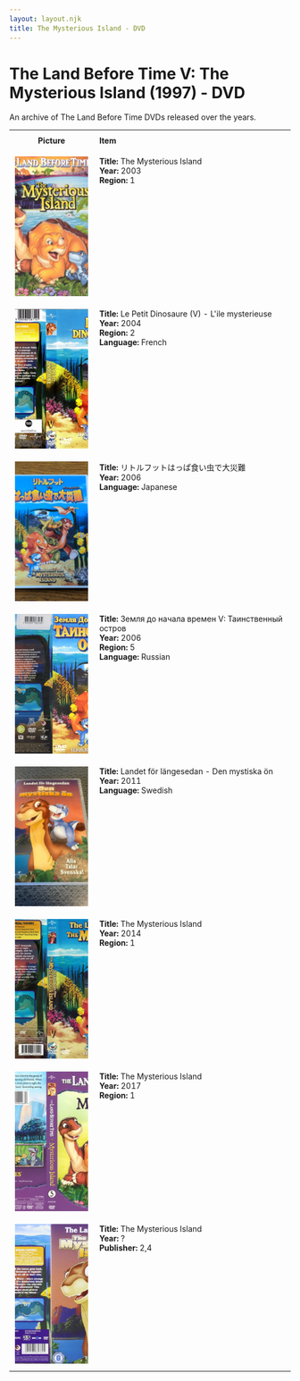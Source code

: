 ```yaml
---
layout: layout.njk
title: The Mysterious Island - DVD
---
```


# The Land Before Time V: The Mysterious Island (1997) - DVD

An archive of The Land Before Time DVDs released over the years.

<div class="table-wrapper">
  <div class="responsive-row">
<table>
  <tr>
    <th style="width:20%; vertical-align:top; padding:10px;">
      <strong>Picture</strong>
    </th>
    <th style="text-align: left; padding:10px;">
      <strong>Item</strong>
    </th>
  </tr>

  <tr>
    <td style="width:30%; text-align: center; vertical-align:top; padding:10px;">
      <a href="/images/media/dvd/5/english2003.jpg" data-lightbox="books" data-title="The Mysterious Island">
        <div class="img-box">
          <img loading="lazy" src="/images/media/dvd/5/english2003.jpg" alt="The Mysterious Island" style="height:250px; object-fit:cover;" />
        </div>
      </a>
    </td>
    <td style="vertical-align:top; padding:10px;">
      <strong>Title:</strong> The Mysterious Island<br/>
      <strong>Year:</strong> 2003<br/>
      <strong>Region:</strong> 1<br/>
    </td>
  </tr>


  <tr>
    <td style="width:30%; text-align: center; vertical-align:top; padding:10px;">
      <a href="/images/media/dvd/5/le-petit-dinosaure-vol-5-l-ile-mysterieuse-09165404022007_orig.jpg" data-lightbox="books" data-title="Le Petit Dinosaure (V) - L'ile mysterieuse">
        <div class="img-box">
          <img loading="lazy" src="/images/media/dvd/5/le-petit-dinosaure-vol-5-l-ile-mysterieuse-09165404022007_orig.jpg" alt="Le Petit Dinosaure (V) - L'ile mysterieuse" style="height:250px; object-fit:cover;" />
        </div>
      </a>
    </td>
    <td style="vertical-align:top; padding:10px;">
      <strong>Title:</strong> Le Petit Dinosaure (V) - L'ile mysterieuse<br/>
      <strong>Year:</strong> 2004<br/>
      <strong>Region:</strong> 2<br/>
      <strong>Language:</strong> French<br/>
    </td>
  </tr>
<tr id="lbt5-ja-35">
    <td style="width:30%; text-align: center; vertical-align:top; padding:10px;">
      <a href="/images/media/dvd/5/lbt5-ja.jpg" data-lightbox="books" data-title="リトルフットはっぱ食い虫で大災難">
        <div class="img-box">
          <img loading="lazy" src="/images/media/dvd/5/lbt5-ja.jpg" alt="リトルフットはっぱ食い虫で大災難" style="height:250px; object-fit:cover;" />
        </div>
      </a>
    </td>
    <td style="vertical-align:top; padding:10px;">
      <strong>Title:</strong> リトルフットはっぱ食い虫で大災難<br/>
      <strong>Year:</strong> 2006<br/>
      <strong>Language:</strong> Japanese<br/>
    </td>
  </tr>


  <tr>
    <td style="width:30%; text-align: center; vertical-align:top; padding:10px;">
      <a href="/images/media/dvd/5/russianlbt5dvd2006_orig.jpg" data-lightbox="books" data-title="Земля до начала времен V: Таинственный остров">
        <div class="img-box">
          <img loading="lazy" src="/images/media/dvd/5/russianlbt5dvd2006_orig.jpg" alt="Земля до начала времен V: Таинственный остров" style="height:250px; object-fit:cover;" />
        </div>
      </a>
    </td>
    <td style="vertical-align:top; padding:10px;">
      <strong>Title:</strong> Земля до начала времен V: Таинственный остров<br/>
      <strong>Year:</strong> 2006<br/>
      <strong>Region:</strong> 5<br/>
      <strong>Language:</strong> Russian<br/>
    </td>
  </tr>

<tr>
    <td style="width:30%; text-align: center; vertical-align:top; padding:10px;">
      <a href="/images/media/dvd/5/lbt5-sv.jpg" data-lightbox="books" data-title="Landet för längesedan - Den mystiska ön">
        <div class="img-box">
          <img loading="lazy" src="/images/media/dvd/5/lbt5-sv.jpg" alt="Landet för längesedan - Den mystiska ön" style="height:250px; object-fit:cover;" />
        </div>
      </a>
    </td>
    <td style="vertical-align:top; padding:10px;">
      <strong>Title:</strong> Landet för längesedan - Den mystiska ön<br/>
      <strong>Year:</strong> 2011<br/>
      <strong>Language:</strong> Swedish<br/>
    </td>
  </tr>


  <tr>
    <td style="width:30%; text-align: center; vertical-align:top; padding:10px;">
      <a href="/images/media/dvd/5/lbt5-region3-scan_orig.jpg" data-lightbox="books" data-title="The Mysterious Island">
        <div class="img-box">
          <img loading="lazy" src="/images/media/dvd/5/lbt5-region3-scan_orig.jpg" alt="The Mysterious Island" style="height:250px; object-fit:cover;" />
        </div>
      </a>
    </td>
    <td style="vertical-align:top; padding:10px;">
      <strong>Title:</strong> The Mysterious Island<br/>
      <strong>Year:</strong> 2014<br/>
      <strong>Region:</strong> 1<br/>
    </td>
  </tr>


<tr>
    <td style="width:30%; text-align: center; vertical-align:top; padding:10px;">
      <a href="/images/media/dvd/5/2017-07-20-5971038552100-dvd-landbeforetimemysteriousisland-950x633_orig.jpg" data-lightbox="books" data-title="The Mysterious Island">
        <div class="img-box">
          <img loading="lazy" src="/images/media/dvd/5/2017-07-20-5971038552100-dvd-landbeforetimemysteriousisland-950x633_orig.jpg" alt="The Mysterious Island" style="height:250px; object-fit:cover;" />
        </div>
      </a>
    </td>
    <td style="vertical-align:top; padding:10px;">
      <strong>Title:</strong> The Mysterious Island<br/>
      <strong>Year:</strong> 2017<br/>
      <strong>Region:</strong> 1<br/>
    </td>
  </tr>

<tr>
    <td style="width:30%; text-align: center; vertical-align:top; padding:10px;">
      <a href="/images/media/dvd/5/2-4.jpg" data-lightbox="books" data-title="The Mysterious Island">
        <div class="img-box">
          <img loading="lazy" src="/images/media/dvd/5/2-4.jpg" alt="The Mysterious Island" style="height:250px; object-fit:cover;" />
        </div>
      </a>
    </td>
    <td style="vertical-align:top; padding:10px;">
      <strong>Title:</strong> The Mysterious Island<br/>
      <strong>Year:</strong> ?<br/>
      <strong>Publisher:</strong> 2,4<br/>
    </td>
  </tr>



</table>
</div>
</div>